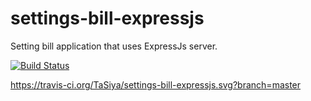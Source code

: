 # settings-bill-expressjs
Setting bill application that uses ExpressJs server.

[![Build Status](https://travis-ci.org/TaSiya/settings-bill-expressjs.svg?branch=master)](https://travis-ci.org/TaSiya/settings-bill-expressjs)

https://travis-ci.org/TaSiya/settings-bill-expressjs.svg?branch=master